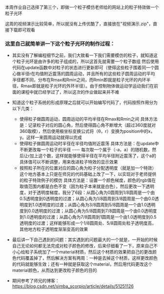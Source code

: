 本周作业自己选择了第三个，即做一个粒子模仿老师给的网站上的粒子特效做一个粒子光环

这周的视频演示比较简单，所以就没有上传优酷了，直接放在"视频演示.zip"，直接下载即可观看

### 这里自己就简单讲一下这个粒子光环的制作过程：
- 其实没有了解编程细节之前，我们大致看一下我们需要模仿的粒子，就知道这个粒子光环是由许多的粒子组成的，所以这首先就需要一个粒子数组
然后使用代码在update函数中对粒子的状态进行更新即可（使得这些粒子围着同一个圆心做半径r在均值附近震荡的圆周运动，并且所有的这些粒子圆周运动的平均半径都不同，分布在Rmax和Rmin之间，而Rmin即就是粒子光环的内环半径，Rmax即就是粒子光环的外环半径）。由于控制物体做运动学运动我们在前面的课程中就已经学过了，所以这次的作业做起来并不难

- 知道这个粒子系统的形成原理之后就可以开始编写代码了，代码按照作用分为以下几类：
  - 使得粒子做圆周运动，圆周运动的平均半径在Rmax和Rmin之间
    具体方法是：记录粒子对应的圆心角，然后使得圆心角不断增大（超过360度就对360取模），然后使用极坐标变换公式将（θ，r）变换为position中的x，y。这样一来圆周运动就得以完成
  - 使得粒子做圆周运动时半径在半径均值附近震荡
    具体方法是：在update中不断更改每一个粒子的半径 ---- 每次取一个属于（-a，a）的随机数，然后让r加上这个数，这样就能够使得半径在平均半径附近震荡了，这个a的具体值可以不断调整，用来改进粒子特效的显示效果
  - 按照粒子所在的位置对应的圆心角为粒子分配透明度（就是加一个特效）
    这个地方基本上只是在师兄的代码基础上改了一下，以实现对于老师提供的粒子特效例子的模仿
    具体方法是：设置一个颜色梯度，颜色的rgb值在取值范围内都是白色不变（因为粒子本来就是白色），然后更改一下透明度，对于透明度梯度，我分了6段：从圆心角为0圆周到1/8圆周是一个由0.5透明度到0透明度的过渡；从圆心角为1/8圆周到3/8圆周是一个由0.0透明度到1.0透明度的过渡；从圆心角为3/8圆周到5/8圆周是一个由1.0透明度到0.0透明度的过渡；从圆心角为5/8圆周到7/8圆周是一个由0.0透明度到1.0透明度的过渡；从圆心角为7/8圆周到1圆周是一个由1.0透明度到0.5透明度的过渡；这样能够形成一个1/8圆周处、5/8圆周处粒子透明度高，其他地方粒子透明度渐渐变高的效果
    
 - 最后讲一下自己遇到的问题：其实遇到的问题最大的一个就是，一开始的时候自己无论如何都无法完成对粒子颜色的修改，后来仔细看了一下，原来自己不小心给粒子系统加了一个material材质，然后这个材质的效果把自己的更改颜色代码覆盖掉了，然后解决方案有两周：一种是去掉这个材质，这样更改颜色的代码就能够生效；还有一种就是获取这个material，然后用代码更改这个material颜色，从而达到更改粒子颜色的目的

 - 期间参考了师兄的博客： https://blog.csdn.net/simba_scorpio/article/details/51251126 
